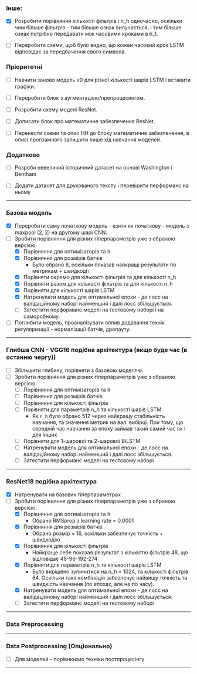 ### Інше:

- [x] Розробити порівняння кількості фільтрів і n_h одночасно, оскільки чим більше фільтрів - тим більше ознак вилучається, і тим більше ознак потрібно передавати між часовими кроками в h_t.

- [ ] Переробити схеми, щоб було видно, що кожен часовий крок LSTM відповідає за передбачення свого символа. 
 
### Пріоритетні

- [ ] Навчити заново модель v0 для різної кількості шарів LSTM і вставити графіки.

- [ ] Переробити блок з аугментацією/препроцесингом.

- [ ] Розробити схему моделі ResNet.

- [ ] Дописати блок про математичне забезпечення ResNet.

- [ ] Перенести схеми та опис НН до блоку математичне забезпечення, в описі програмного залишити лише хід навчання моделей.

### Додатково

- [ ] Розроби невеликий історичний датасет на основі Washington і Bentham

- [ ] Додати датасет для друкованого тексту і перевірити перформанс на ньому

___

### Базова модель

- [x] Переробити саму початкову модель - взяти як початкову - модель з maxpool (2, 2) на другому шарі CNN. 
- [ ] Зробити порівняння для різних гіперпараметрів уже з обраною версією.
  - [x] Порівняння для оптимізаторів та lr
  - [x] Порівняння для розмірів батчів
    - Було обрано 8, оскільки показав найкращі результати по метрикам + швидкодії
  - [x] Порівняти окремо для кількості фільтрів та для кількості n_h
  - [x] Порівняти разом для кількості фільтрів та для кількості n_h
  - [x] Порівняти для кількості шарів LSTM
  - [x] Натренувати модель для оптимальної епохи - де лосс на валідаційному наборі найменший і далі лосс збільшується.
  - [ ] Затестити перформанс моделі на тестовому наборі і на саморобному.

- [ ] Поглибити модель, проаналізувати вплив додавання технік регуляризації - нормалізації батчів, дропауту.   

___

### Глибша CNN - VGG16 подібна архітектура (якщо буде час (в останню чергу))

- [ ] Збільшити глибину, порівняти з базовою моделлю.
- [ ] Зробити порівняння для різних гіперпараметрів уже з обраною версією.
  - [ ] Порівняння для оптимізаторів та lr
  - [ ] Порівняння для розмірів батчів
  - [ ] Порівняння для кількості фільтрів
  - [ ] Порівняти для параметрів n_h та кількості шарів LSTM
    - Як `n_h` було обрано 512 через найкращу стабільність навчання, та значення метрик на вал. вибірці. При тому, що середній час навчання за епоху займав такий самий час як і для інших
  - [ ] Порівняти для 1-шарової та 2-шарової BiLSTM
  - [ ] Натренувати модель для оптимальної епохи - де лосс на валідаційному наборі найменший і далі лосс збільшується.
  - [ ] Затестити перформанс моделі на тестовому наборі
  
___

### ResNet18 подібна архітектура

- [x] Натренувати на базових гіперпараметрах
- [ ] Зробити порівняння для різних гіперпараметрів уже з обраною версією.
  - [x] Порівняння для оптимізаторів та lr
    - Обрано RMSprop з learning rate = 0.0001
  - [x] Порівняння для розмірів батчів
    - Обрано розмір = 16, оскільки забезпечує точність + швидкодію
  - [x] Порівняння для кількості фільтрів
    - Найкраще себе показав результат з кількістю фільтрів 48, що відповідає 48-96-192-274
  - [x] Порівняти для параметрів n_h та кількості шарів LSTM
    - Було вирішено зупинитися на n_h = 1024, та кількості фільтрів 64. Оскільки така комбінація забезпечує найвищу точність та швидкість навчання (по епохах, але не по часу).
  - [x] Натренувати модель для оптимальної епохи - де лосс на валідаційному наборі найменший і далі лосс збільшується.
  - [ ] Затестити перформанс моделі на тестовому наборі

___

### Data Preprocessing


___

### Data Postprocessing (Опціонально)

- [ ] Для моделей - порівнюємо техніки постпроцесінгу

___